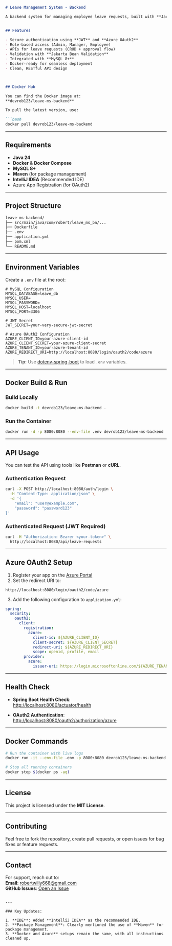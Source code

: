 ```markdown
# Leave Management System - Backend

A backend system for managing employee leave requests, built with **Java 24**, **Spring Boot**, **JWT Authentication**, and **Microsoft Azure OAuth2**. It is easily deployable via **Docker**.


## Features

- Secure authentication using **JWT** and **Azure OAuth2**
- Role-based access (Admin, Manager, Employee)
- APIs for leave requests (CRUD + approval flow)
- Validation with **Jakarta Bean Validation**
- Integrated with **MySQL 8+**
- Docker-ready for seamless deployment
- Clean, RESTful API design



## Docker Hub

You can find the Docker image at:  
**devrob123/leave-ms-backend**

To pull the latest version, use:

```bash
docker pull devrob123/leave-ms-backend
```

---

## Requirements

- **Java 24**
- **Docker** & **Docker Compose**
- **MySQL 8+**
- **Maven** (for package management)
- **IntelliJ IDEA** (Recommended IDE)
- Azure App Registration (for OAuth2)

---

## Project Structure

```bash
leave-ms-backend/
├── src/main/java/com/robert/leave_ms_bn/...
├── Dockerfile
├── .env
├── application.yml
├── pom.xml
└── README.md
```

---

## Environment Variables

Create a `.env` file at the root:

```env
# MySQL Configuration
MYSQL_DATABASE=leave_db
MYSQL_USER=
MYSQL_PASSWORD=
MYSQL_HOST=localhost
MYSQL_PORT=3306

# JWT Secret
JWT_SECRET=your-very-secure-jwt-secret

# Azure OAuth2 Configuration
AZURE_CLIENT_ID=your-azure-client-id
AZURE_CLIENT_SECRET=your-azure-client-secret
AZURE_TENANT_ID=your-azure-tenant-id
AZURE_REDIRECT_URI=http://localhost:8080/login/oauth2/code/azure
```

> **Tip:** Use [dotenv-spring-boot](https://github.com/cdimascio/dotenv-spring-boot) to load `.env` variables.

---

## Docker Build & Run

### Build Locally

```bash
docker build -t devrob123/leave-ms-backend .
```

### Run the Container

```bash
docker run -d -p 8080:8080 --env-file .env devrob123/leave-ms-backend
```

---

## API Usage

You can test the API using tools like **Postman** or **cURL**.

### Authentication Request

```bash
curl -X POST http://localhost:8080/auth/login \
  -H "Content-Type: application/json" \
  -d '{
    "email": "user@example.com",
    "password": "password123"
}'
```

### Authenticated Request (JWT Required)

```bash
curl -H "Authorization: Bearer <your-token>" \
  http://localhost:8080/api/leave-requests
```

---

## Azure OAuth2 Setup

1. Register your app on the [Azure Portal](https://portal.azure.com)
2. Set the redirect URI to:

```
http://localhost:8080/login/oauth2/code/azure
```

3. Add the following configuration to `application.yml`:

```yaml
spring:
  security:
    oauth2:
      client:
        registration:
          azure:
            client-id: ${AZURE_CLIENT_ID}
            client-secret: ${AZURE_CLIENT_SECRET}
            redirect-uri: ${AZURE_REDIRECT_URI}
            scope: openid, profile, email
        provider:
          azure:
            issuer-uri: https://login.microsoftonline.com/${AZURE_TENANT_ID}/v2.0
```

---

## Health Check

- **Spring Boot Health Check**:  
  [http://localhost:8080/actuator/health](http://localhost:8080/actuator/health)

- **OAuth2 Authentication**:  
  [http://localhost:8080/oauth2/authorization/azure](http://localhost:8080/oauth2/authorization/azure)

---

## Docker Commands

```bash
# Run the container with live logs
docker run -it --env-file .env -p 8080:8080 devrob123/leave-ms-backend

# Stop all running containers
docker stop $(docker ps -aq)
```

---

## License

This project is licensed under the **MIT License**.

---

## Contributing

Feel free to fork the repository, create pull requests, or open issues for bug fixes or feature requests.

---

## Contact

For support, reach out to:  
**Email**: robertwilly668@gmail.com  
**GitHub Issues**: [Open an Issue](https://github.com/niroberto/leave-ms-backend/issues)
```

---

### Key Updates:

1. **IDE**: Added **IntelliJ IDEA** as the recommended IDE.
2. **Package Management**: Clearly mentioned the use of **Maven** for package management.
3. **Docker and Azure** setups remain the same, with all instructions cleaned up.






